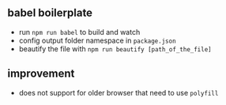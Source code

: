 ## babel boilerplate  
* run `npm run babel` to build and watch  
* config output folder namespace in `package.json`  
* beautify the file with `npm run beautify [path_of_the_file]`  

## improvement  
* does not support for older browser that need to use `polyfill`  